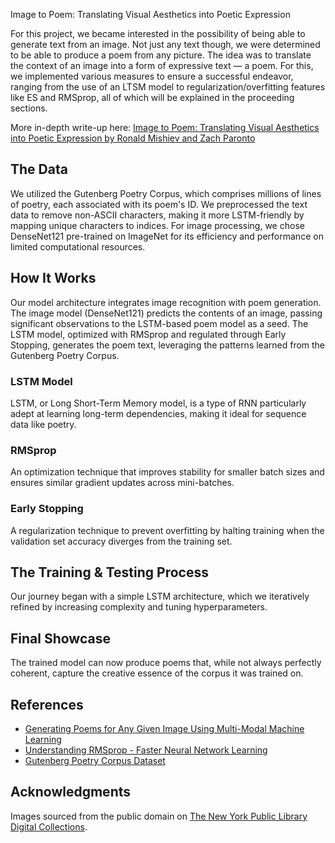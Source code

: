 Image to Poem: Translating Visual Aesthetics into Poetic Expression

For this project, we became interested in the possibility of being able to generate text from an image. 
Not just any text though, we were determined to be able to produce a poem from any picture. The idea was to 
translate the context of an image into a form of expressive text — a poem. For this, we implemented various measures 
to ensure a successful endeavor, ranging from the use of an LTSM model to regularization/overfitting features 
like ES and RMSprop, all of which will be explained in the proceeding sections.

More in-depth write-up here:
[Image to Poem: Translating Visual Aesthetics into Poetic Expression by Ronald Mishiev and Zach Paronto](https://medium.com/@ronaldmishiev/producing-a-poem-from-any-image-ce4319f3c34f)

## The Data

We utilized the Gutenberg Poetry Corpus, which comprises millions of lines of poetry, each associated with its poem's ID. 
We preprocessed the text data to remove non-ASCII characters, making it more LSTM-friendly by mapping unique characters to indices. 
For image processing, we chose DenseNet121 pre-trained on ImageNet for its efficiency and performance on limited computational resources.

## How It Works

Our model architecture integrates image recognition with poem generation. 
The image model (DenseNet121) predicts the contents of an image, passing significant observations to the LSTM-based poem model as a seed. 
The LSTM model, optimized with RMSprop and regulated through Early Stopping, generates the poem text, 
leveraging the patterns learned from the Gutenberg Poetry Corpus.

### LSTM Model

LSTM, or Long Short-Term Memory model, is a type of RNN particularly 
adept at learning long-term dependencies, making it ideal for sequence data like poetry.

### RMSprop

An optimization technique that improves stability for smaller batch sizes and ensures similar gradient updates across mini-batches.

### Early Stopping

A regularization technique to prevent overfitting by halting training when the validation set accuracy diverges from the training set.

## The Training & Testing Process

Our journey began with a simple LSTM architecture, which we iteratively refined by increasing complexity and tuning hyperparameters.

## Final Showcase

The trained model can now produce poems that, while not always perfectly coherent, capture the creative essence of the corpus it was trained on. 

## References

- [Generating Poems for Any Given Image Using Multi-Modal Machine Learning](https://medium.com/towards-generative-ai/generating-poems-for-any-given-image-using-multi-modal-machine-learning-2be35b72f50a)
- [Understanding RMSprop - Faster Neural Network Learning](https://towardsdatascience.com/understanding-rmsprop-faster-neural-network-learning-62e116fcf29a)
- [Gutenberg Poetry Corpus Dataset](https://huggingface.co/datasets/biglam/gutenberg-poetry-corpus/viewer/cakiki--gutenberg-poetry-corpus/train?p=30851)

## Acknowledgments

Images sourced from the public domain on [The New York Public Library Digital Collections](https://digitalcollections.nypl.org/).
